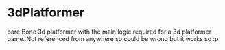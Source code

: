 # 3dPlatformer
bare Bone 3d platformer with the main logic required for a 3d platformer game. Not referenced from anywhere so could be wrong but it works so :p
